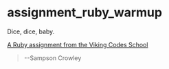 assignment_ruby_warmup
======================

Dice, dice, baby.

[A Ruby assignment from the Viking Codes School](http://www.vikingcodeschool.com)

> --Sampson Crowley